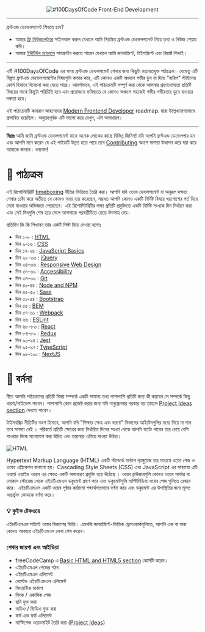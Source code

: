 <p align="center">
  <img alt="#100DaysOfCode Front-End Development" src="https://i.imgur.com/dwYOP0B.jpg" />
</p>

---
ফ্রন্টএন্ড ডেভেলপমেন্ট শিখতে চান? 
-  আমার [ফ্রি নিউজলেটারে](https://buttondown.email/devtuts?100DoC) সাইনআপ করুন যেখানে আমি নিয়মিত ফ্রন্টএন্ড ডেভেলপমেন্ট নিয়ে তথ্য ও নিউজ শেয়ার করি। 
- আমার [ইউটিউব চ্যানেলে](https://www.youtube.com/c/devtutsco) সাবস্ক্রাইব করতে পারেন যেখানে আমি জাভাস্ক্রিপ্ট, টাইপস্ক্রিপ্ট এবং রিয়াক্ট শিখাই। 

---

এটি #100DaysOfCode এর সময় ফ্রন্টএন্ড ডেভলপমেন্ট শেখার জন্য কিছুটা মতামতযুক্ত পাঠ্যক্রম। যেহেতু এটি বিস্তৃত ফ্রন্টএন্ড ডেভেলপমেন্টের বিষয়গুলি কভার করে, এটি কোনও একটি অঞ্চলে গভীর ডুব না দিয়ে "জরিপ" স্টাইলের কোর্স হিসাবে বিবেচনা করা যেতে পারে।  আদর্শভাবে, এই পাঠ্যক্রমটি সম্পূর্ণ করা থেকে আপনার গ্রহণযোগ্যতা প্রতিটি বিষয়ের সাথে কিছুটা পরিচিতি হবে এবং প্রয়োজনে ভবিষ্যতে যে কোনও অঞ্চলে সহজেই গভীর গভীরতায় ডুবে যাওয়ার দক্ষতা হবে।

এই পাঠ্যক্রমটি কামরান আহমেদের [Modern Frontend Developer](https://medium.com/tech-tajawal/modern-frontend-developer-in-2018-4c2072fa2b9c) roadmap. দ্বারা উল্লেখযোগ্যভাবে প্রভাবিত হয়েছিল। অনুগ্রহপূর্বক এটি ভালো করে দেখুন, এটা অসাধারণ। 

---

**বিঃদ্রঃ** আমি জানি ফ্রন্টএন্ড ডেভলপমেন্ট মানে অনেক লোকের কাছে বিভিন্ন জিনিস! যদি আপনি ফ্রন্টএন্ড ডেভেলপার হন এবং আপনি মনে করেন যে এই গাইডটি উন্নত হতে পারে তবে [Contributing](#contributing) অংশে সমস্যা উত্থাপন করে দয়া করে আমাকে জানান। ধন্যবাদ!

# :calendar: পাঠ্যক্রম

এই রিপোসিটরিটি [timeboxing](https://en.wikipedia.org/wiki/Timeboxing) নীতির ভিত্তিতে তৈরি করা। আপনি যদি ওয়েব ডেভলপমেন্ট বা অনুরূপ দক্ষতা শেখার চেষ্টা করে অতীতে যে কোনও সময় ব্যয় করেছেন, সম্ভবত আপনি কোনও একটি নির্দিষ্ট বিষয়ে খরগোশের গর্ত দিয়ে নেমে যাওয়ার অভিজ্ঞতা পেয়েছেন। এই রিপোসিটরিটির লক্ষ্য প্রতিটি প্রযুক্তিতে একটি নির্দিষ্ট সংখ্যক দিন নির্ধারণ করা এবং সেই দিনগুলি শেষ হয়ে গেলে আপনাকে পরবর্তীটিতে যেতে উত্সাহ দেয়।

প্রতিদিন কি কি শিখবেন তার একটি লিস্ট নিচে দেওয়া হলোঃ 

- দিন ১-৮ : [HTML](#html)
- দিন ৯-১৬ : [CSS](#css)
- দিন ১৭-২৪ : [JavaScript Basics](#javascript)
- দিন ২৮-৩৩ : [jQuery](#jquery)
- দিন ৩৪-৩৬ : [Responsive Web Design](#rwd)
- দিন ৩৭-৩৯ : [Accessibility](#accessibility)
- দিন ৩৭-৩৯ : [Git](#git)
- দিন ৪০-৪৪ : [Node and NPM](#node)
- দিন ৪৫-৫০ : [Sass](#sass)
- দিন ৫১-৫৪ : [Bootstrap](#bootstrap)
- দিন ৫৫ : [BEM](#bem)
- দিন ৫৭-৬১ : [Webpack](#webpack)
- দিন ৬৬ : [ESLint](#eslint)
- দিন ৬৮-৮৩ : [React](#react)
- দিন ৮৪-৮৯ :  [Redux](#redux)
- দিন ৯০-৯৪ : [Jest](#jest)
- দিন ৯৫-৯৭ : [TypeScript](#typescript)
- দিন ৯৮-১০০ : [NextJS](#nextjs)

# :mag_right: বর্ননা 
নীচে আপনি পাঠ্যক্রমের প্রতিটি বিষয় সম্পর্কে একটি সামান্য তথ্য পাশাপাশি প্রতিটি জন্য কী করবেন সে সম্পর্কে কিছু ধারণা/গাইডেন্স পাবেন। পাশাপাশি কোন প্রজেক্ট করার জন্য যদি অনুপ্রেননার দরকার হয় তাহলে [Project Ideas section](#project-ideas) দেখতে পারেন। 

টাইমবক্সিং নীতিটির অংশ হিসাবে, আপনি যদি "শিক্ষার ক্ষেত্র এবং ধারণা" বিভাগের আইটেমগুলির মধ্যে দিয়ে না পান তবে সমস্যা নেই । পরিবর্তে প্রতিটি ক্ষেত্রের জন্য নির্ধারিত দিনের সংখ্যা থেকে আপনি যতটা পারেন তার চেয়ে বেশি পাওয়ার দিকে মনোযোগ করা উচিত এবং তারপরে এগিয়ে যাওয়া উচিত।

<a name="html"></a>
![HTML](https://i.imgur.com/O0F5XSR.jpg)

Hypertext Markup Language (HTML) একটি স্ট্যান্ডার্ড মার্কাপ ল্যাঙ্গুয়েজ যার মাধ্যমে ওয়েব পেজ ও ওয়েব এপ্লিকেশন বানানো হয়। Cascading Style Sheets (CSS) এবং JavaScript এর সাহায্যে এটি ওয়ার্ল্ড ওয়াইড ওয়েব এর ক্ষেত্রে একটি অসাধারণ প্রযুক্তি হয়ে উঠেছে । ওয়েব ব্রাউজারগুলি কোনও ওয়েব সার্ভার বা লোকাল স্টোরেজ থেকে এইচটিএমএল ডকুমেন্ট গ্রহণ করে এবং ডকুমেন্টগুলি মাল্টিমিডিয়া ওয়েব পেজ গুলিতে রেন্ডার করে। এইচটিএমএল একটি ওয়েব পৃষ্ঠার কাঠামো শব্দার্থগতভাবে বর্ণনা করে এবং ডকুমেন্ট  এর উপস্থিতির জন্য মূলত অন্তর্ভুক্ত কোডকে বর্ণনা করে।

### :bulb: কুইক টেকওয়ে

এইচটিএমএল সত্যিই ওয়েব বিকাশের ভিত্তি। এমনকি জাভাস্ক্রিপ্ট-ভিত্তিক ফ্রেমওয়ার্কগুলিতে, আপনি এক বা অন্য কোনও আকারে এইচটিএমএল লেখা শেষ করেন।

### শেখার জায়গা এবং আইডিয়া 

- freeCodeCamp এ [Basic HTML and HTML5 section](https://learn.freecodecamp.org/) কোর্সটি করেন। 
- এইচটিএমএল পেজের গঠন 
- এইচটিএমএল এলিমেন্ট 
- নেস্টেড এইচটিএমএল এলিমেন্ট 
- সিম্যান্টিক মার্কাপ 
- লিংক / একাধিক পেজ 
- ছবি যুক্ত করা 
- অডিও / ভিডিও যুক্ত করা 
- ফর্ম এবং ফর্ম এলিমেন্ট 
- মাল্টিপেজ ওয়েবসাইট তৈরি করা ([Project Ideas](#project-ideas))